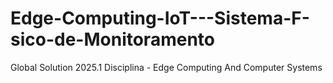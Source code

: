 # Edge-Computing-IoT---Sistema-F-sico-de-Monitoramento
Global Solution 2025.1 Disciplina - Edge Computing And Computer Systems
